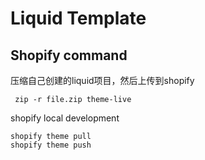 # Liquid Template


## Shopify command 

压缩自己创建的liquid项目，然后上传到shopify
```
 zip -r file.zip theme-live

```

shopify local development
```
shopify theme pull
shopify theme push
```


